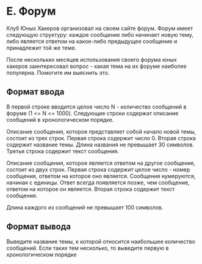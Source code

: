 # E. Форум

Клуб Юных Хакеров организовал на своем сайте форум. Форум имеет следующую структуру: каждое сообщение либо начинает новую тему, либо является ответом на какое-либо предыдущее сообщение и принадлежит той же теме.

После нескольких месяцев использования своего форума юных хакеров заинтересовал вопрос - какая тема на их форуме наиболее популярна. Помогите им выяснить это.

## Формат ввода
В первой строке вводится целое число N - количество сообщений в форуме (1 <= N <= 1000). Следующие строки содержат описание сообщений в хронологическом порядке.

Описание сообщения, которое представляет собой начало новой темы, состоит из трех строк. Первая строка содержит число 0. Вторая строка содержит название темы. Длина названия не превышает 30 символов. Третья строка содержит текст сообщения.

Описание сообщения, которое является ответом на другое сообщение, состоит из двух строк. Первая строка содержит целое число - номер сообщения, ответом на которое оно является. Сообщения нумеруются, начиная с единицы. Ответ всегда появляется позже, чем сообщение, ответом на которое он является. Вторая строка содержит текст сообщения.

Длина каждого из сообщений не превышает 100 символов.

## Формат вывода
Выведите название темы, к которой относится наибольшее количество сообщений. Если таких тем несколько, то выведите первую в хронологическом порядке